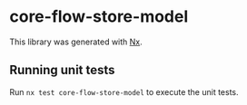 # core-flow-store-model

This library was generated with [Nx](https://nx.dev).

## Running unit tests

Run `nx test core-flow-store-model` to execute the unit tests.
